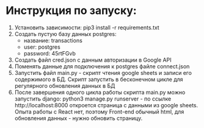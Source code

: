 # Инструкция по запуску:
1. Установить зависимости: pip3 install -r requirements.txt
2. Создать пустую базу данных postgres: 
	* название: transactions
	* user: postgres
	* password: 45rtFGvb
3. Создать файл cred.json с данным авторизации в Google API
4. Поменять данные для подключения к postgres файле connect.json
5. Запустить файл main.py - скрипт чтения google sheets и записи его содержимого в БД. Скрипт запустить в бесконечном цикле для регулярного обновления данных в БД
6. После завершения одного цикла работы скрипта main.py можно запустить django: python3 manage.py runserver - по ссылке http://localhost:8000 откроется страница с данными из google sheets. Опыта работы с React нет, поэтому Front-end обычный html, для обновления данных - нужно обновить страницу.
